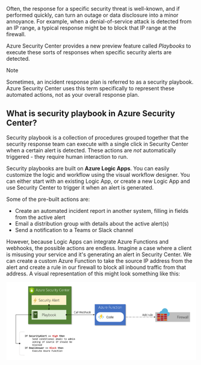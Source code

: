 Often, the response for a specific security threat is well-known, and if performed quickly, can turn an outage or data disclosure into a minor annoyance. For example, when a denial-of-service attack is detected from an IP range, a typical response might be to block that IP range at the firewall.

Azure Security Center provides a new preview feature called _Playbooks_ to execute these sorts of responses when specific security alerts are detected.

> [!NOTE]
> Sometimes, an incident response plan is referred to as a security playbook. Azure Security Center uses this term specifically to represent these automated actions, not as your overall response plan.

## What is security playbook in Azure Security Center?

Security playbook is a collection of procedures grouped together that the security response team can execute with a single click in Security Center when a certain alert is detected. These actions are _not_ automatically triggered - they require human interaction to run.

Security playbooks are built on **Azure Logic Apps**. You can easily customize the logic and workflow using the visual workflow designer. You can either start with an existing Logic App, or create a new Logic App and use Security Center to trigger it when an alert is generated.

Some of the pre-built actions are:

- Create an automated incident report in another system, filling in fields from the active alert
- Email a distribution group with details about the active alert(s)
- Send a notification to a Teams or Slack channel

However, because Logic Apps can integrate Azure Functions and webhooks, the possible actions are endless. Imagine a case where a client is misusing your service and it's generating an alert in Security Center. We can create a custom Azure Function to take the source IP address from the alert and create a rule in our firewall to block all inbound traffic from that address. A visual representation of this might look something like this:

![Diagram showing an architecture using an Azure Function in a playbook](../media/5-azure-functions-playbook.png)
